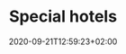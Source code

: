 ---
title: "Special hotels"
draft: false
date: 2020-09-21T12:59:23+02:00
translationKey: "special-hotels"
---